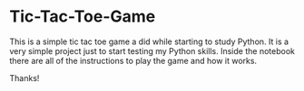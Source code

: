 # Tic-Tac-Toe-Game
This is a simple tic tac toe game a did while starting to study Python.
It is a very simple project just to start testing my Python skills.
Inside the notebook there are all of the instructions to play the game and how it works.

Thanks!

